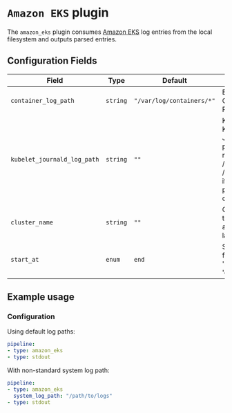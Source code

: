 # `Amazon EKS` plugin

The `amazon_eks` plugin consumes [Amazon EKS](https://aws.amazon.com/eks/) log entries from the local filesystem and outputs parsed entries.

## Configuration Fields

| Field | Type | Default | Description |
| --- | --- |--- | --- |
| `container_log_path` | `string` | `"/var/log/containers/*"` | EKS Containers Log Path |
| `kubelet_journald_log_path` | `string` | `""` | Kubernetes Kubelet Journald Log path. It will read from /run/journal or /var/log/journal if this parameter is omitted | 
| `cluster_name` | `string` | `""` | Cluster Name to be added to a resource label | 
| `start_at` | `enum` | `end` | Start reading file from 'beginning' or 'end' | 

## Example usage

### Configuration

Using default log paths:

```yaml
pipeline:
- type: amazon_eks
- type: stdout

```

With non-standard system log path:

```yaml
pipeline:
- type: amazon_eks
  system_log_path: "/path/to/logs"
- type: stdout

```
